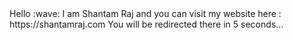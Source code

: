 <head>
    <link rel="canonical" href="https://shantamraj.com/"/>
    <meta http-equiv="refresh" content="5;URL=https://shantamraj.com/">
</head>
Hello :wave:  
I am Shantam Raj and you can visit my website here : https://shantamraj.com  
You will be redirected there in 5 seconds...